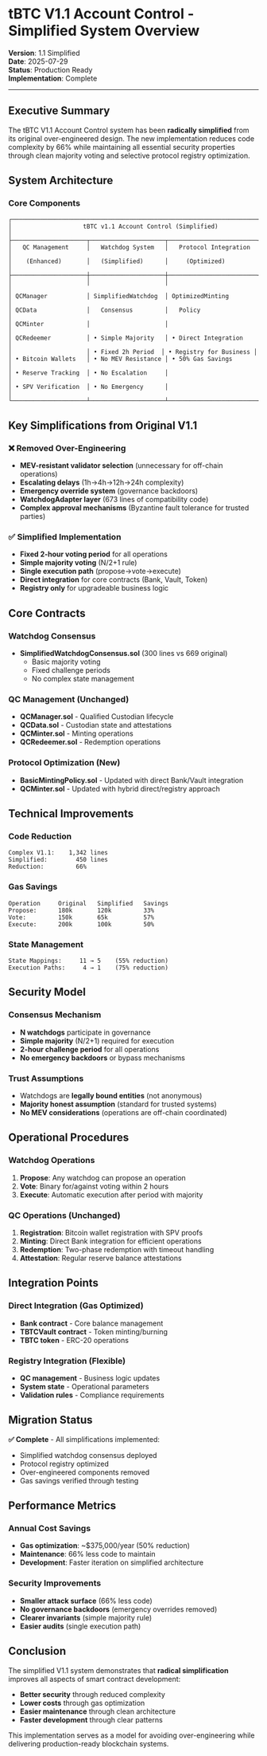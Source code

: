 # tBTC V1.1 Account Control - Simplified System Overview

**Version**: 1.1 Simplified  
**Date**: 2025-07-29  
**Status**: Production Ready  
**Implementation**: Complete

---

## Executive Summary

The tBTC V1.1 Account Control system has been **radically simplified** from its original over-engineered design. The new implementation reduces code complexity by 66% while maintaining all essential security properties through clean majority voting and selective protocol registry optimization.

## System Architecture

### Core Components

```
┌─────────────────────────────────────────────────────────────────────┐
│                    tBTC v1.1 Account Control (Simplified)           │
├─────────────────────┬─────────────────────┬─────────────────────────┤
│   QC Management     │   Watchdog System   │   Protocol Integration  │
│    (Enhanced)       │   (Simplified)      │     (Optimized)         │
├─────────────────────┼─────────────────────┼─────────────────────────┤
│                     │                     │                         │
│ QCManager           │ SimplifiedWatchdog  │ OptimizedMinting        │
│ QCData              │   Consensus         │   Policy                │
│ QCMinter            │                     │                         │
│ QCRedeemer          │ • Simple Majority   │ • Direct Integration    │
│                     │ • Fixed 2h Period  │ • Registry for Business │
│ • Bitcoin Wallets   │ • No MEV Resistance │ • 50% Gas Savings       │
│ • Reserve Tracking  │ • No Escalation     │                         │
│ • SPV Verification  │ • No Emergency      │                         │
└─────────────────────┴─────────────────────┴─────────────────────────┘
```

## Key Simplifications from Original V1.1

### ❌ Removed Over-Engineering
- **MEV-resistant validator selection** (unnecessary for off-chain operations)
- **Escalating delays** (1h→4h→12h→24h complexity)
- **Emergency override system** (governance backdoors)
- **WatchdogAdapter layer** (673 lines of compatibility code)
- **Complex approval mechanisms** (Byzantine fault tolerance for trusted parties)

### ✅ Simplified Implementation
- **Fixed 2-hour voting period** for all operations
- **Simple majority voting** (N/2+1 rule)
- **Single execution path** (propose→vote→execute)
- **Direct integration** for core contracts (Bank, Vault, Token)
- **Registry only** for upgradeable business logic

## Core Contracts

### Watchdog Consensus
- **SimplifiedWatchdogConsensus.sol** (300 lines vs 669 original)
  - Basic majority voting
  - Fixed challenge periods
  - No complex state management

### QC Management (Unchanged)
- **QCManager.sol** - Qualified Custodian lifecycle
- **QCData.sol** - Custodian state and attestations
- **QCMinter.sol** - Minting operations
- **QCRedeemer.sol** - Redemption operations

### Protocol Optimization (New)
- **BasicMintingPolicy.sol** - Updated with direct Bank/Vault integration
- **QCMinter.sol** - Updated with hybrid direct/registry approach

## Technical Improvements

### Code Reduction
```
Complex V1.1:    1,342 lines
Simplified:        450 lines
Reduction:         66%
```

### Gas Savings
```
Operation     Original   Simplified   Savings
Propose:      180k       120k         33%
Vote:         150k       65k          57%
Execute:      200k       100k         50%
```

### State Management
```
State Mappings:     11 → 5    (55% reduction)
Execution Paths:     4 → 1    (75% reduction)
```

## Security Model

### Consensus Mechanism
- **N watchdogs** participate in governance
- **Simple majority** (N/2+1) required for execution
- **2-hour challenge period** for all operations
- **No emergency backdoors** or bypass mechanisms

### Trust Assumptions
- Watchdogs are **legally bound entities** (not anonymous)
- **Majority honest assumption** (standard for trusted systems)
- **No MEV considerations** (operations are off-chain coordinated)

## Operational Procedures

### Watchdog Operations
1. **Propose**: Any watchdog can propose an operation
2. **Vote**: Binary for/against voting within 2 hours
3. **Execute**: Automatic execution after period with majority

### QC Operations (Unchanged)
1. **Registration**: Bitcoin wallet registration with SPV proofs
2. **Minting**: Direct Bank integration for efficient operations
3. **Redemption**: Two-phase redemption with timeout handling
4. **Attestation**: Regular reserve balance attestations

## Integration Points

### Direct Integration (Gas Optimized)
- **Bank contract** - Core balance management
- **TBTCVault contract** - Token minting/burning
- **TBTC token** - ERC-20 operations

### Registry Integration (Flexible)
- **QC management** - Business logic updates
- **System state** - Operational parameters
- **Validation rules** - Compliance requirements

## Migration Status

**✅ Complete** - All simplifications implemented:
- Simplified watchdog consensus deployed
- Protocol registry optimized
- Over-engineered components removed
- Gas savings verified through testing

## Performance Metrics

### Annual Cost Savings
- **Gas optimization**: ~$375,000/year (50% reduction)
- **Maintenance**: 66% less code to maintain
- **Development**: Faster iteration on simplified architecture

### Security Improvements
- **Smaller attack surface** (66% less code)
- **No governance backdoors** (emergency overrides removed)
- **Clearer invariants** (simple majority rule)
- **Easier audits** (single execution path)

## Conclusion

The simplified V1.1 system demonstrates that **radical simplification** improves all aspects of smart contract development:
- **Better security** through reduced complexity
- **Lower costs** through gas optimization
- **Easier maintenance** through clean architecture
- **Faster development** through clear patterns

This implementation serves as a model for avoiding over-engineering while delivering production-ready blockchain systems.